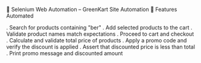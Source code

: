 🥒 Selenium Web Automation – GreenKart Site Automation
📌 Features Automated

. Search for products containing "ber"
. Add selected products to the cart
. Validate product names match expectations
. Proceed to cart and checkout
. Calculate and validate total price of products
. Apply a promo code and verify the discount is applied
. Assert that discounted price is less than total
. Print promo message and discounted amount
